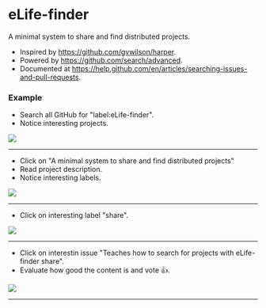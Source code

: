 # eLife-finder
A minimal system to share and find distributed projects.

* Inspired by <https://github.com/gvwilson/harper>.
* Powered by <https://github.com/search/advanced>.
* Documented at <https://help.github.com/en/articles/searching-issues-and-pull-requests>.

### Example

* Search all GitHub for "label:eLife-finder".
* Notice interesting projects.

![](https://i.imgur.com/GR1IfQR.png)

---

* Click on "A minimal system to share and find distributed projects"
* Read project description.
* Notice interesting labels.

![](https://i.imgur.com/lsn4ake.png)

---

* Click on interesting label "share".

![](https://i.imgur.com/T7hbT9H.png)

---

* Click on interestin issue "Teaches how to search for projects with eLife-finder share".
* Evaluate how good the content is and vote :+1:.

![](https://i.imgur.com/rCi7uCY.png)

---


